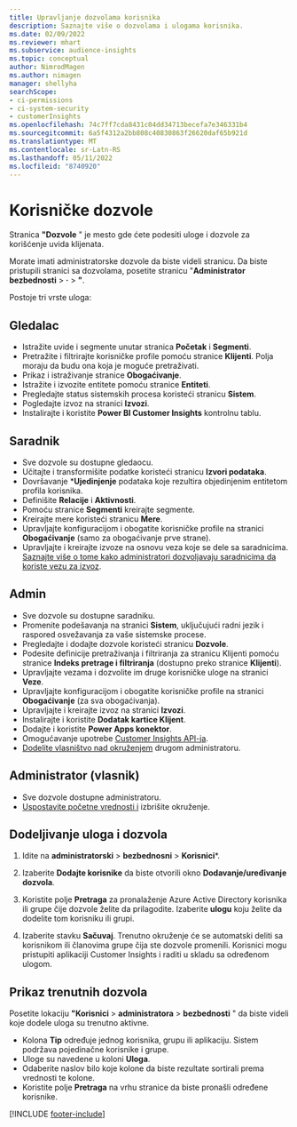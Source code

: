 ```yaml
---
title: Upravljanje dozvolama korisnika
description: Saznajte više o dozvolama i ulogama korisnika.
ms.date: 02/09/2022
ms.reviewer: mhart
ms.subservice: audience-insights
ms.topic: conceptual
author: NimrodMagen
ms.author: nimagen
manager: shellyha
searchScope:
- ci-permissions
- ci-system-security
- customerInsights
ms.openlocfilehash: 74c7ff7cda8431c04dd34713becefa7e346331b4
ms.sourcegitcommit: 6a5f4312a2bb808c40830863f26620daf65b921d
ms.translationtype: MT
ms.contentlocale: sr-Latn-RS
ms.lasthandoff: 05/11/2022
ms.locfileid: "8740920"
---
```

# <a name="user-permissions"></a>Korisničke dozvole

Stranica **"Dozvole** " je mesto gde ćete podesiti uloge i dozvole za korišćenje uvida klijenata.

Morate imati administratorske dozvole da biste videli stranicu. Da biste pristupili stranici sa dozvolama, posetite stranicu "**Administrator bezbednosti** > **·** > **"**.

Postoje tri vrste uloga:

## <a name="viewer"></a>Gledalac

- Istražite uvide i segmente unutar stranica **Početak** i **Segmenti**.
- Pretražite i filtrirajte korisničke profile pomoću stranice **Klijenti**. Polja moraju da budu ona koja je moguće pretraživati.
- Prikaz i istraživanje stranice **Obogaćivanje**.
- Istražite i izvozite entitete pomoću stranice **Entiteti**.
- Pregledajte status sistemskih procesa koristeći stranicu **Sistem**.
- Pogledajte izvoz na stranici **Izvozi**.
- Instalirajte i koristite **Power BI Customer Insights** kontrolnu tablu.

## <a name="contributor"></a>Saradnik

- Sve dozvole su dostupne gledaocu.
- Učitajte i transformišite podatke koristeći stranicu **Izvori podataka**.
- Dovršavanje ***Ujedinjenje** podataka koje rezultira objedinjenim entitetom profila korisnika.
- Definišite **Relacije** i **Aktivnosti**.
- Pomoću stranice **Segmenti** kreirajte segmente.
- Kreirajte mere koristeći stranicu **Mere**.
- Upravljajte konfiguracijom i obogatite korisničke profile na stranici **Obogaćivanje** (samo za obogaćivanje prve strane).
- Upravljajte i kreirajte izvoze na osnovu veza koje se dele sa saradnicima. [Saznajte više o tome kako administratori dozvoljavaju saradnicima da koriste vezu za izvoz](connections.md#allow-contributors-to-use-a-connection-for-exports).

## <a name="admin"></a>Admin

- Sve dozvole su dostupne saradniku.
- Promenite podešavanja na stranici **Sistem**, uključujući radni jezik i raspored osvežavanja za vaše sistemske procese.
- Pregledajte i dodajte dozvole koristeći stranicu **Dozvole**.
- Podesite definicije pretraživanja i filtriranja za stranicu Klijenti pomoću stranice **Indeks pretrage i filtriranja** (dostupno preko stranice **Klijenti**).
- Upravljajte vezama i dozvolite im druge korisničke uloge na stranici **Veze**.
- Upravljajte konfiguracijom i obogatite korisničke profile na stranici **Obogaćivanje** (za sva obogaćivanja).
- Upravljajte i kreirajte izvoz na stranici **Izvozi**.
- Instalirajte i koristite **Dodatak kartice Klijent**.
- Dodajte i koristite **Power Apps konektor**.
- Omogućavanje upotrebe [Customer Insights API-ja](apis.md).
- [Dodelite vlasništvo nad okruženjem](manage-environments.md#change-the-owner-of-an-environment) drugom administratoru.

## <a name="admin-owner"></a>Administrator (vlasnik)

- Sve dozvole dostupne administratoru.
- [Uspostavite početne vrednosti i](manage-environments.md#reset-an-existing-environment) izbrišite okruženje.

## <a name="assign-roles-and-permissions"></a>Dodeljivanje uloga i dozvola

1. Idite na **administratorski** > **bezbednosni** > **Korisnici***.

1. Izaberite **Dodajte korisnike** da biste otvorili okno **Dodavanje/uređivanje dozvola**.

1. Koristite polje **Pretraga** za pronalaženje Azure Active Directory korisnika ili grupe čije dozvole želite da prilagodite. Izaberite **ulogu** koju želite da dodelite tom korisniku ili grupi.

1. Izaberite stavku **Sačuvaj**. Trenutno okruženje će se automatski deliti sa korisnikom ili članovima grupe čija ste dozvole promenili. Korisnici mogu pristupiti aplikaciji Customer Insights i raditi u skladu sa određenom ulogom.

## <a name="view-current-permissions"></a>Prikaz trenutnih dozvola

Posetite lokaciju **"Korisnici** > **administratora** > **bezbednosti** " da biste videli koje dodele uloga su trenutno aktivne.

- Kolona **Tip** određuje jednog korisnika, grupu ili aplikaciju. Sistem podržava pojedinačne korisnike i grupe.
- Uloge su navedene u koloni **Uloga**.
- Odaberite naslov bilo koje kolone da biste rezultate sortirali prema vrednosti te kolone.
- Koristite polje **Pretraga** na vrhu stranice da biste pronašli određene korisnike.


[!INCLUDE [footer-include](includes/footer-banner.md)]
